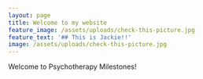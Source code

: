 ```yaml
---
layout: page
title: Welcome to my website
feature_image: /assets/uploads/check-this-picture.jpg
feature_text: '## This is Jackie!!'
image: /assets/uploads/check-this-picture.jpg
---
```

Welcome to Psychotherapy Milestones!
